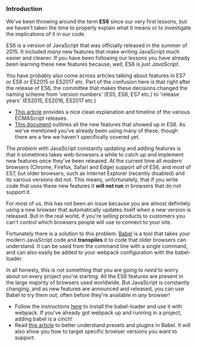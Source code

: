 ### Introduction

We've been throwing around the term __ES6__ since our very first lessons, but we haven't taken the time to properly explain what it means or to investigate the implications of it in our code.

ES6 is a version of JavaScript that was officially released in the summer of 2015. It included _many_ new features that make writing JavaScript much easier and cleaner. If you have been following our lessons you have already been learning these new features because, well, ES6 is _just JavaScript_.

You have probably also come across articles talking about features in ES7 or ES8 or ES2015 or ES2017 etc. Part of the confusion here is that right after the release of ES6, the committee that makes these decisions changed the naming scheme from 'version numbers' (ES5, ES6, ES7 etc.) to 'release years' (ES2015, ES2016, ES2017 etc.)

- [This article](https://codeburst.io/javascript-wtf-is-es6-es8-es-2017-ecmascript-dca859e4821c) provides a nice clean explanation and timeline of the various ECMAScript releases.
- [This document](https://github.com/lukehoban/es6features) outlines all the new features that showed up in ES6. As we've mentioned you've already been using many of these, though there are a few we haven't specifically covered yet.

The _problem_ with JavaScript constantly updating and adding features is that it sometimes takes web-browsers a while to catch up and implement new features once they've been released. At the current time all modern browsers (Chrome, Firefox, Safari and Edge) support _all_ of ES6, and _most_ of ES7, but older browsers, such as Internet Explorer (recently disabled) and its various versions did not. This means, unfortunately, that if you write code that uses these new features it __will not run__ in browsers that do not support it.

For most of us, this has not been an issue because you are almost definitely using a new browser that automatically updates itself when a new version is released. But in the real world, if you're selling products to customers you can't control which browsers people will use to connect to your site.

Fortunately there _is_ a solution to this problem. [Babel](http://babeljs.io/) is a tool that takes your modern JavaScript code and __transpiles__ it to code that older browsers can understand. It can be used from the command line with a single command, and can also easily be added to your webpack configuration with the babel-loader.

In all honesty, this is not something that you are going to _need_ to worry about on every project you're starting. All the ES6 features are present in the large majority of browsers used worldwide. But JavaScript is constantly changing, and as new features are announced and released, you can use Babel to try them out, often before they're available in _any_ browser!

- Follow the instructions [here](https://github.com/babel/babel-loader) to install the babel-loader and use it with webpack. If you've already got webpack up and running in a project, adding babel is a cinch!
- Read [this article](https://blog.jakoblind.no/babel-preset-env/) to better understand presets and plugins in Babel. It will also show you how to target specific browser versions you want to support.
